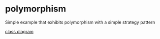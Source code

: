 # polymorphism
Simple example that exhibits polymorphism with a simple strategy pattern 

[class diagram](https://github.com/teohaik/polymorphism/blob/master/class-diagram.png)
